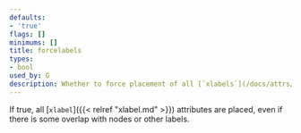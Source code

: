 ```yaml
---
defaults:
- 'true'
flags: []
minimums: []
title: forcelabels
types:
- bool
used_by: G
description: Whether to force placement of all [`xlabels`](/docs/attrs/xlabel/), even if overlapping
---
```

If true, all [`xlabel`]({{< relref "xlabel.md" >}}) attributes are placed, even if there is some overlap with nodes or other labels.
